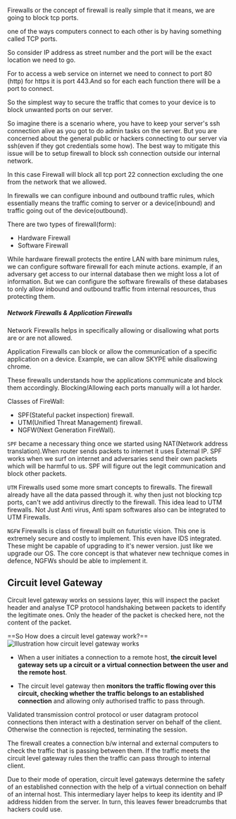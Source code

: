 
Firewalls or the concept of firewall is really simple that it means, we are going to block tcp ports.

one of the ways computers connect to each other is by having something called TCP ports.

So consider IP address as street number and the port will be the exact location we need to go.

For to access a web service on internet we need to connect to port 80 (http) for https it is port 443.And so for each each function there will be a port to connect.

So the simplest way to secure the traffic that comes to your device is to block unwanted ports on our server.

So imagine there is a scenario where, you have to keep your server's ssh connection alive as you got to do admin tasks on the server. But you are concerned about the general public or hackers connecting to our server via ssh(even if they got credentials some how). The best way to mitigate this issue will be to setup firewall to block ssh connection outside our internal network. 

In this case Firewall will block all tcp port 22 connection excluding the one from the network that we allowed. 

In firewalls we can configure inbound and outbound traffic rules, which essentially means the traffic coming to server or a device(inbound) and traffic going out of the device(outbound).

There are two types of firewall(form):
- Hardware Firewall
- Software Firewall

While hardware firewall protects the entire LAN with bare minimum rules, we can configure software firewall for each minute actions. example, if an adversary get access to our internal database then we might loss a lot of information. But we can configure the software firewalls of these databases to only allow inbound and outbound traffic from internal resources, thus protecting them.

##### Network Firewalls & Application Firewalls

Network Firewalls helps in specifically allowing or disallowing what  ports are or are not allowed.

Application Firewalls can block or allow the communication of a specific application on a  device. Example, we can allow SKYPE while disallowing chrome.

These firewalls understands how the applications communicate and block them accordingly. Blocking/Allowing each ports manually will a lot harder. 

Classes of FireWall:
- SPF(Stateful packet inspection) firewall.
- UTM(Unified Threat Management) firewall.
- NGFW(Next Generation FireWall).

`SPF` became a necessary thing once we started using NAT(Network address translation).When router sends packets to internet it uses External IP. SPF works when we surf on internet and adversaries send their own packets which will be harmful to us. SPF will figure out the legit communication and block other packets.

`UTM` Firewalls used some more smart concepts to firewalls. The firewall already have all the data passed through it. why then just not blocking tcp ports, can't we add antivirus directly to the firewall. This idea lead to UTM firewalls. Not Just Anti virus, Anti spam softwares also can be integrated to UTM Firewalls.

`NGFW` Firewalls is class of firewall built on futuristic vision. This one is extremely secure and costly to implement. This even have IDS integrated. These might be capable of upgrading to it's newer version. just like we upgrade our OS. The core concept is that whatever new technique comes in defence, NGFWs should be able to implement it.


## Circuit level Gateway

Circuit level gateway works on sessions layer, this will inspect the packet header and analyse TCP protocol handshaking between packets to identify the legitimate ones. Only the header of the packet is  checked here, not the content of the packet.


==So How does a circuit level gateway work?==
![Illustration how circuit level gateway works](https://nordlayer.com/_next/image/?url=https%3A%2F%2Fcontent.nordlayer.com%2Fuploads%2Fillustration_how_circuit_level_gateway_works_ed89fa0fbf.webp&w=1280&q=75)

- When a user initiates a connection to a remote host, **the circuit level gateway sets up a circuit or a virtual connection between the user and the remote host**. 
    
- The circuit level gateway then **monitors the traffic flowing over this circuit, checking whether the traffic belongs to an established connection** and allowing only authorised traffic to pass through.

Validated transmission control protocol or user datagram protocol connections then interact with a destination server on behalf of the client. Otherwise the connection is rejected, terminating the session.

The firewall creates a connection b/w internal and external computers to check the traffic that is passing between them. If the traffic meets the circuit level gateway rules then the traffic can pass through to internal client.

Due to their mode of operation, circuit level gateways determine the safety of an established connection with the help of a virtual connection on behalf of an internal host. This intermediary layer  helps to keep its identity and IP address hidden from the server. In turn, this leaves fewer breadcrumbs that hackers could use.